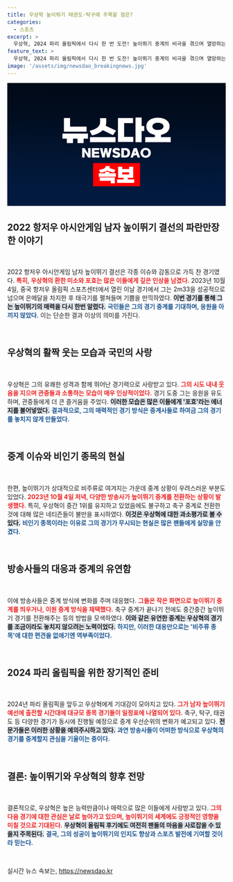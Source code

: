 ```yaml
---
title: 우상혁 높이뛰기 태권도·탁구에 주목할 점은?
categories:
  - 스포츠
excerpt: >
  우상혁, 2024 파리 올림픽에서 다시 한 번 도전! 높이뛰기 중계의 비극을 겪으며 열망하는 팬들. 비인기 종목의 설움 속, 우상혁의 매력을 ‘온전하게’ 중계할 수 있을까? 클릭하고 더 많은 이야기를 확인해보세요!
feature_text: >
  우상혁, 2024 파리 올림픽에서 다시 한 번 도전! 높이뛰기 중계의 비극을 겪으며 열망하는 팬들. 비인기 종목의 설움 속, 우상혁의 매력을 ‘온전하게’ 중계할 수 있을까? 클릭하고 더 많은 이야기를 확인해보세요!
image: '/assets/img/newsdao_breakingnews.jpg'
---
```


<p><img src="/assets/img/newsdao_breakingnews.jpg" alt="pcversion 속보" /></p>

<h2 data-ke-size="size26">2022 항저우 아시안게임 남자 높이뛰기 결선의 파란만장한 이야기</h2>

<p data-ke-size="size16">&nbsp;</p>

<p>2022 항저우 아시안게임 남자 높이뛰기 결선은 각종 이슈와 감동으로 가득 찬 경기였다. <b><span style="color: #ee2323;">특히, 우상혁의 환한 미소와 포효는 많은 이들에게 깊은 인상을 남겼다.</span></b> 2023년 10월 4일, 중국 항저우 올림픽 스포츠센터에서 열린 이날 경기에서 그는 2m33을 성공적으로 넘으며 은메달을 차지한 후 태극기를 펼쳐들며 기쁨을 만끽하였다. <b><span style="background-color: #21538527;">이번 경기를 통해 그는 높이뛰기의 매력을 다시 한번 알렸다.</span></b> <b><span style="color: #1a5490;">국민들은 그의 경기 중계를 기대하며, 응원을 아끼지 않았다.</span></b> 이는 단순한 결과 이상의 의미를 가진다.</p>

<p data-ke-size="size16">&nbsp;</p>

<h2 data-ke-size="size26">우상혁의 활짝 웃는 모습과 국민의 사랑</h2>

<p data-ke-size="size16">&nbsp;</p>

<p>우상혁은 그의 유쾌한 성격과 함께 뛰어난 경기력으로 사랑받고 있다. <b><span style="color: #ee2323;">그의 시도 내내 웃음을 지으며 관중들과 소통하는 모습이 매우 인상적이었다.</span></b> 경기 도중 그는 응원을 유도하며, 관중들에게 더 큰 즐거움을 주었다. <b><span style="background-color: #21538527;">이러한 모습은 많은 이들에게 '포효'라는 에너지를 불어넣었다.</span></b> <b><span style="color: #1a5490;">결과적으로, 그의 매력적인 경기 방식은 중계사들로 하여금 그의 경기를 놓치지 않게 만들었다.</span></b></p>

<p data-ke-size="size16">&nbsp;</p>

<h2 data-ke-size="size26">중계 이슈와 비인기 종목의 현실</h2>

<p data-ke-size="size16">&nbsp;</p>

<p>한편, 높이뛰기가 상대적으로 비주류로 여겨지는 가운데 중계 상황이 우려스러운 부분도 있었다. <b><span style="color: #ee2323;">2023년 10월 4일 저녁, 다양한 방송사가 높이뛰기 중계를 전환하는 상황이 발생했다.</span></b> 특히, 우상혁이 중간 1위를 유지하고 있었음에도 불구하고 축구 중계로 전환한 것에 대해 많은 네티즌들이 불만을 표시하였다. <b><span style="background-color: #21538527;">이것은 우상혁에 대한 과소평가로 볼 수 있다.</span></b> <b><span style="color: #1a5490;">비인기 종목이라는 이유로 그의 경기가 무시되는 현실은 많은 팬들에게 실망을 안겼다.</span></b></p>

<p data-ke-size="size16">&nbsp;</p>

<h2 data-ke-size="size26">방송사들의 대응과 중계의 유연함</h2>

<p data-ke-size="size16">&nbsp;</p>

<p>이에 방송사들은 중계 방식에 변화를 주며 대응했다. <b><span style="color: #ee2323;">그들은 작은 화면으로 높이뛰기 중계를 띄우거나, 이원 중계 방식을 채택했다.</span></b> 축구 중계가 끝나기 전에도 중간중간 높이뛰기 경기를 전환해주는 등의 방법을 모색하였다. <b><span style="background-color: #21538527;">이와 같은 유연한 중계는 우상혁의 경기를 조금이라도 놓치지 않으려는 노력이었다.</span></b> <b><span style="color: #1a5490;">하지만, 이러한 대응만으로는 '비주류 종목'에 대한 편견을 없애기엔 역부족이었다.</span></b></p>

<p data-ke-size="size16">&nbsp;</p>

<h2 data-ke-size="size26">2024 파리 올림픽을 위한 장기적인 준비</h2>

<p data-ke-size="size16">&nbsp;</p>

<p>2024년 파리 올림픽을 앞두고 우상혁에게 기대감이 모아지고 있다. <b><span style="color: #ee2323;">그가 남자 높이뛰기 예선에 출전할 시간대에 대규모 종목 경기들이 일정표에 나열되어 있다.</span></b> 축구, 탁구, 태권도 등 다양한 경기가 동시에 진행될 예정으로 중계 우선순위의 변화가 예고되고 있다. <b><span style="background-color: #21538527;">전문가들은 이러한 상황을 예의주시하고 있다.</span></b> <b><span style="color: #1a5490;">과연 방송사들이 어떠한 방식으로 우상혁의 경기를 중계할지 관심을 기울이는 중이다.</span></b></p>

<p data-ke-size="size16">&nbsp;</p>

<h2 data-ke-size="size26">결론: 높이뛰기와 우상혁의 향후 전망</h2>

<p data-ke-size="size16">&nbsp;</p>

<p>결론적으로, 우상혁은 높은 능력만큼이나 매력으로 많은 이들에게 사랑받고 있다. <b><span style="color: #ee2323;">그의 다음 경기에 대한 관심은 날로 높아가고 있으며, 높이뛰기의 세계에도 긍정적인 영향을 미칠 것으로 기대된다.</span></b> <b><span style="background-color: #21538527;">우상혁이 올림픽 후기에도 여전히 팬들의 마음을 사로잡을 수 있을지 주목된다.</span></b> <b><span style="color: #1a5490;">결국, 그의 성공이 높이뛰기의 인지도 향상과 스포츠 발전에 기여할 것이라 믿는다.</span></b></p>

<p data-ke-size="size16">&nbsp;</p>
실시간 뉴스 속보는, <a href="https://newsdao.kr" rel="dofollow">https://newsdao.kr</a>


